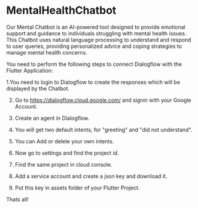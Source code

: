 # MentalHealthChatbot
Our Mental Chatbot is an AI-powered tool designed to provide emotional support and guidance to individuals struggling with mental health issues. This Chatbot uses natural language processing to understand and respond to user queries, providing personalized advice and coping strategies to manage mental health concerns. 

You need to perform the following steps to connect Dialogflow with the Flutter Application:

1.You need to login to Dialogflow to create the responses which will be displayed by the Chatbot.

2.  Go to https://dialogflow.cloud.google.com/ and signin with your Google Account. 

3. Create an agent in Dialogflow. 

4. You will get two default intents, for "greeting" and "did not understand".

5. You can Add or delete your own intents. 

6. Now go to settings and find the project id. 

7. Find the same project in cloud console. 

8. Add a service account and create a json key and download it.

9. Put this key in assets folder of your Flutter Project.

Thats all!
